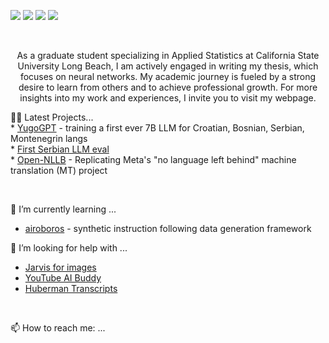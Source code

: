 [<img src="https://img.shields.io/badge/linkedin-%230077B5.svg?&style=for-the-badge&logo=linkedin&logoColor=white" />](https://www.linkedin.com/in/richard-d-740b2a24b/) 
[<img src="https://img.shields.io/badge/twitter-%230077B5.svg?&style=for-the-badge&logo=twitter&logoColor=white&color=00acee" />](https://twitter.com/diazrichard98) 
[<img src="https://img.shields.io/badge/medium-%2312100E.svg?&style=for-the-badge&logo=medium&logoColor=white" />](https://medium.com/@diazrichard98)
[<img src="https://img.shields.io/badge/Microsoft_Outlook-0078D4?style=for-the-badge&logo=microsoft-outlook&logoColor=white" />](mailto:richard.diazdeleon01@student.csulb.edu) 

<br>

<p align="center">
   As a graduate student specializing in Applied Statistics at California State University Long Beach, I am actively engaged in writing my thesis, which focuses on neural networks. My academic journey is fueled by a strong desire to learn from others and to achieve professional growth. For more insights into my work and experiences, I invite you to visit my webpage.
</p>

<p align="left">
👨‍💻 Latest Projects... 
<br/>
  * <a href="https://www.linkedin.com/feed/update/urn:li:activity:7143209223722627072/">YugoGPT</a> - training a first ever 7B LLM for Croatian, Bosnian, Serbian, Montenegrin langs<br/>
  * <a href="https://github.com/gordicaleksa/lm-evaluation-harness-serbian">First Serbian LLM eval</a><br/>
  * <a href="https://github.com/gordicaleksa/Open-NLLB">Open-NLLB</a> - Replicating Meta's "no language left behind" machine translation (MT) project
</p>
<br>

🌱 I’m currently learning ...
* [airoboros](https://github.com/jondurbin/airoboros) - synthetic instruction following data generation framework

🤔 I’m looking for help with ...
* [Jarvis for images](https://twitter.com/gordic_aleksa/status/1723004221664972819)
* [YouTube AI Buddy](https://www.ortusbuddy.ai/)
* [Huberman Transcripts](https://www.hubermantranscripts.com/)


<br>



📫 How to reach me: ...












